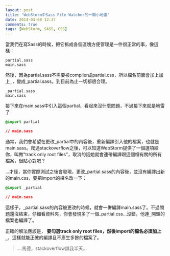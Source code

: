 ```yaml
---
layout: post
title: 'WebStorm中Sass File Watcher的一顆小地雷'
date: 2014-03-08 12:37
comments: true
tags: [WebStorm, SASS, CSS]
---
```

當我們在寫Sass的時候，把它拆成各個區塊方便管理是一件很正常的事，像這樣：
```
partial.sass
main.sass
```
然後，因為partial.sass不需要被compiler成partial.css，所以檔名前面會加上加上`_`，變成\_partial.sass。到目前為止一切都很合理。
```
_partial.sass
main.sass
```
接下來在main.sass中引入這個partial，看起來沒什麼問題，不過接下來就是地雷了
```css
@import partial

// main.sass
```
通常，我們會希望在更改\_partial中的內容後，重新編譯引入他的檔案，也就是main.sass。爬過stackoverflow之後，可以知道WebStorm提供了一個選項給你，叫做"track only root files"，取消的話她就會連帶編譯跟這個檔有關的所有檔案，很貼心對吧？

...才怪，當你實際測試之後會發現，更改\_partial.sass的內容後，並沒有編譯出新的main.css，要把import的檔名改一下：
```css
@import _partial

// main.sass
```
這樣子，\_partial.sass的內容被更改的時候，就會一併編譯main.sass了。不過問題還沒結束，仔細看資料夾，你會發現多了一個\_partial.css...沒錯，他連`_`開頭的檔案也編譯了。

正確的解法應該是， **要勾選track only root files，然後import的檔名必須加上`_`**，這樣就能正確的編譯且不產生多餘的檔案了。

> ...馬德，stackoverflow誤我半天...